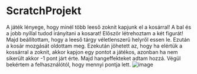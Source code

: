 # ScratchProjekt
A játék lényege, hogy minél több leeső zoknit kapjunk el a kosárral! A bal és a jobb nyíllal tudod irányítani a kosarat!
Először létrehoztam a két figurát!
Majd beállítottam, hogy a leeső tárgy véletlenszerű helyről essen le.
Ezután a kosár mozgását oldottam meg.
Ezekután jöhetett az, hogy ha elértük a kossárral a zoknit, akkor kapjon egy pontot a játékos, azonban ha nem sikerült akkor -1 pont járt érte.
Majd hangeffekteket adtam hozzá.
Végül bekértem a felhasználótól, hogy mennyi pontja lett.
![image](https://github.com/user-attachments/assets/017dae48-eb52-44b4-80be-396453eab131)
